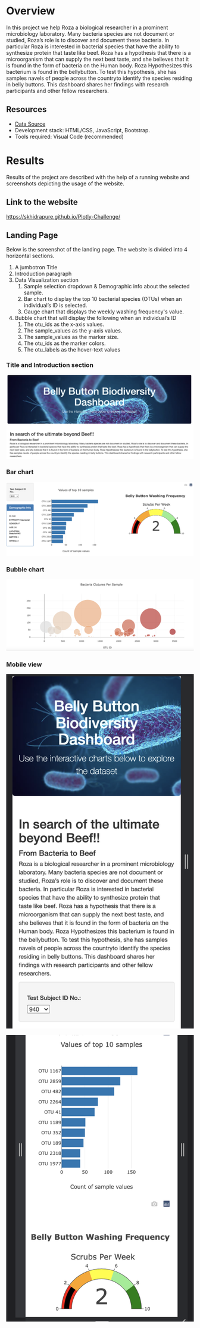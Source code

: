 # Overview
In this project we help Roza a biological researcher in a prominent microbiology laboratory. Many bacteria species are not document or studied, Roza’s role is to discover and document these bacteria. In particular Roza is interested in bacterial species that have the ability to synthesize protein that taste like beef. Roza has a hypothesis that there is a microorganism that can supply the next best taste, and she believes that it is found in the form of bacteria on the Human body. Roza Hypothesizes this bacterium is found in the bellybutton. To test this hypothesis, she has samples navels of people across the countryto identify the species residing in belly buttons. This dashboard shares her findings with research participants and other fellow researchers. 

## Resources
- [Data Source](static/js/samples.json)
- Development stack: HTML/CSS, JavaScript, Bootstrap.
- Tools required: Visual Code (recommended)

# Results

Results of the project are described with the help of a running website and screenshots depicting the usage of the website.

## Link to the website 
https://skhidrapure.github.io/Plotly-Challenge/

## Landing Page
Below is the screenshot of the landing page. The website is divided into 4 horizontal sections.

1. A jumbotron Title
2. Introduction paragraph 
3. Data Visualization section 
    1. Sample selection dropdown & Demographic info about the selected sample.
    2. Bar chart to display the top 10 bacterial species (OTUs) when an individual’s ID is selected.
    3. Gauge chart that displays the weekly washing frequency's value.
4. Bubble chart that will display the following when an individual’s ID
    1. The otu_ids as the x-axis values.
    2. The sample_values as the y-axis values.
    3. The sample_values as the marker size.
    4. The otu_ids as the marker colors.
    5. The otu_labels as the hover-text values

### Title and Introduction section
![](results/Intro.png)

### Bar chart
![](results/BarGraph.png)

### Bubble chart
![](results/BubbleGraph.png)

### Mobile view
![](results/MobileIntro.png)

![](results/Mobile2.png)

